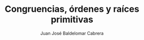 ---
title: "Congruencias, órdenes y raíces primitivas"
year: 2019
thumbnail: "assets/img/Logo-ommgto.png"
topic: "Teoría de Números"
file: "assets/pdf/Congruencias,-órdenes-y-raíces-primitivas.pdf"
author: "Juan José Baldelomar Cabrera"
level: "Intermedio - Avanzado"
alttext: "Dividiendo el infinito."
---